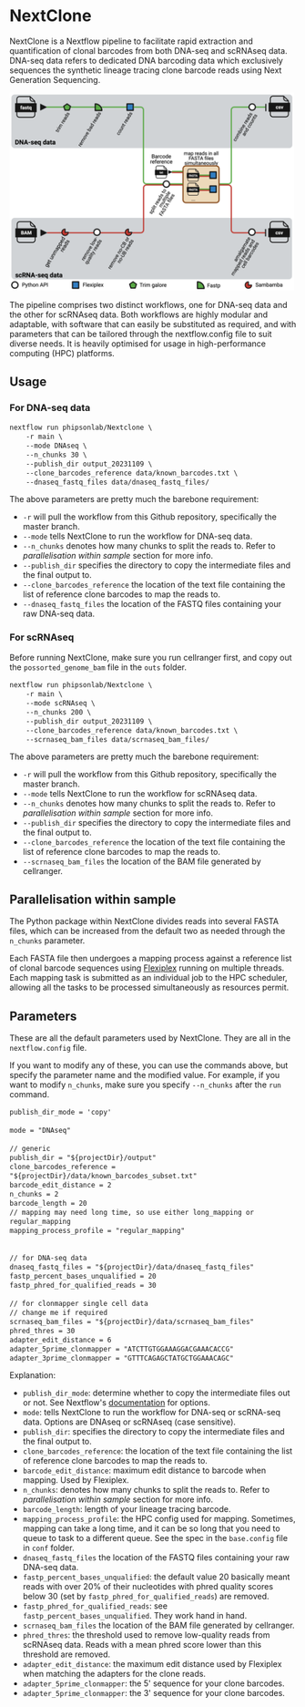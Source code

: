 # NextClone

NextClone is a Nextflow pipeline to facilitate rapid extraction and quantification 
of clonal barcodes from both DNA-seq and scRNAseq data.
DNA-seq data refers to dedicated DNA barcoding data which exclusively sequences 
the synthetic lineage tracing clone barcode reads using Next Generation Sequencing.

<p> <img src="docs/assets/Nextclone_diagram_v5.png" width="500"/> </p>

The pipeline comprises two distinct workflows, one for DNA-seq data and the other for scRNAseq data. 
Both workflows are highly modular and adaptable, with software that can easily be substituted as required, 
and with parameters that can be tailored through the nextflow.config file to suit diverse needs.
It is heavily optimised for usage in high-performance computing (HPC) platforms.

## Usage

### For DNA-seq data

```
nextflow run phipsonlab/Nextclone \
    -r main \
    --mode DNAseq \
    --n_chunks 30 \
    --publish_dir output_20231109 \
    --clone_barcodes_reference data/known_barcodes.txt \
    --dnaseq_fastq_files data/dnaseq_fastq_files/
```

The above parameters are pretty much the barebone requirement:

* `-r` will pull the workflow from this Github repository, specifically the master branch.
* `--mode` tells NextClone to run the workflow for DNA-seq data.
* `--n_chunks` denotes how many chunks to split the reads to. Refer to *parallelisation within sample* section for more info.
* `--publish_dir` specifies the directory to copy the intermediate files and the final output to.
* `--clone_barcodes_reference` the location of the text file containing the list of reference clone barcodes to map the reads to.
* `--dnaseq_fastq_files` the location of the FASTQ files containing your raw DNA-seq data.

### For scRNAseq

Before running NextClone, make sure you run cellranger first, and copy out the `possorted_genome_bam` file in the `outs` folder.

```
nextflow run phipsonlab/Nextclone \
    -r main \
    --mode scRNAseq \
    --n_chunks 200 \
    --publish_dir output_20231109 \
    --clone_barcodes_reference data/known_barcodes.txt \
    --scrnaseq_bam_files data/scrnaseq_bam_files/
```

The above parameters are pretty much the barebone requirement:

* `-r` will pull the workflow from this Github repository, specifically the master branch.
* `--mode` tells NextClone to run the workflow for scRNAseq data.
* `--n_chunks` denotes how many chunks to split the reads to. Refer to *parallelisation within sample* section for more info.
* `--publish_dir` specifies the directory to copy the intermediate files and the final output to.
* `--clone_barcodes_reference` the location of the text file containing the list of reference clone barcodes to map the reads to.
* `--scrnaseq_bam_files` the location of the BAM file generated by cellranger.

## Parallelisation within sample

The Python package within NextClone divides reads into several
FASTA files, which can be increased from the default two as
needed through the `n_chunks` parameter. 

Each FASTA file then undergoes a mapping process against a reference list of clonal barcode sequences using [Flexiplex](https://github.com/DavidsonGroup/flexiplex) running on multiple threads. 
Each mapping task is submitted as an individual job to the HPC scheduler, allowing all the tasks to be processed simultaneously as resources permit. 

## Parameters

These are all the default parameters used by NextClone.
They are all in the `nextflow.config` file.

If you want to modify any of these, you can use the commands above, but specify the parameter name and the modified value.
For example, if you want to modify `n_chunks`, make sure you specify `--n_chunks` after the `run` command.

```
publish_dir_mode = 'copy'

mode = "DNAseq"

// generic
publish_dir = "${projectDir}/output"
clone_barcodes_reference = "${projectDir}/data/known_barcodes_subset.txt"
barcode_edit_distance = 2
n_chunks = 2
barcode_length = 20
// mapping may need long time, so use either long_mapping or regular_mapping
mapping_process_profile = "regular_mapping"


// for DNA-seq data
dnaseq_fastq_files = "${projectDir}/data/dnaseq_fastq_files"
fastp_percent_bases_unqualified = 20
fastp_phred_for_qualified_reads = 30

// for clonmapper single cell data
// change me if required
scrnaseq_bam_files = "${projectDir}/data/scrnaseq_bam_files"
phred_thres = 30
adapter_edit_distance = 6
adapter_5prime_clonmapper = "ATCTTGTGGAAAGGACGAAACACCG"
adapter_3prime_clonmapper = "GTTTCAGAGCTATGCTGGAAACAGC"
```

Explanation:

* `publish_dir_mode`: determine whether to copy the intermediate files out or not. See Nextflow's [documentation](https://www.nextflow.io/docs/latest/process.html) for options.
* `mode`: tells NextClone to run the workflow for DNA-seq or scRNA-seq data. Options are DNAseq or scRNAseq (case sensitive).
* `publish_dir`: specifies the directory to copy the intermediate files and the final output to.
* `clone_barcodes_reference`: the location of the text file containing the list of reference clone barcodes to map the reads to.
* `barcode_edit_distance`: maximum edit distance to barcode when mapping. Used by Flexiplex.
* `n_chunks`: denotes how many chunks to split the reads to. Refer to *parallelisation within sample* section for more info.
* `barcode_length`: length of your lineage tracing barcode. 
* `mapping_process_profile`: the HPC config used for mapping. Sometimes, mapping can take a long time, and it can be so long that you need to queue to task to a different queue. See the spec in the `base.config` file in `conf` folder.
* `dnaseq_fastq_files` the location of the FASTQ files containing your raw DNA-seq data.
* `fastp_percent_bases_unqualified`: the default value 20 basically meant reads with over 20% of their nucleotides with phred quality scores below 30 (set by `fastp_phred_for_qualified_reads`) are removed.
* `fastp_phred_for_qualified_reads`: see `fastp_percent_bases_unqualified`. They work hand in hand.
* `scrnaseq_bam_files` the location of the BAM file generated by cellranger.
* `phred_thres`: the threshold used to remove low-quality reads from scRNAseq data. Reads with a mean phred score lower than this threshold are removed.
* `adapter_edit_distance`: the maximum edit distance used by Flexiplex when matching the adapters for the clone reads.
* `adapter_5prime_clonmapper`: the 5' sequence for your clone barcodes. 
* `adapter_5prime_clonmapper`: the 3' sequence for your clone barcodes. 

<!-- ## Citation -->

<!-- If you use NextClone in your study, please kindly cite our preprint on bioRxiv. -->